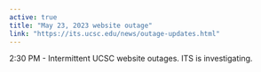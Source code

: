 ```yaml
---
active: true
title: "May 23, 2023 website outage"
link: "https://its.ucsc.edu/news/outage-updates.html"
---
```


2:30 PM - Intermittent UCSC website outages. ITS is investigating.

<!-- more -->
